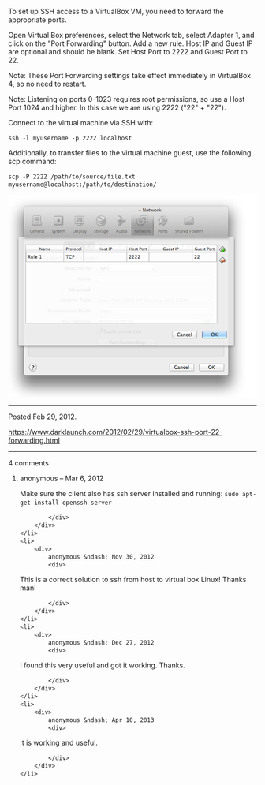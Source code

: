 To set up SSH access to a VirtualBox VM, you need to forward the appropriate ports.

Open Virtual Box preferences, select the Network tab, select Adapter 1, and click on the "Port Forwarding" button. Add a new rule. Host IP and Guest IP are optional and should be blank. Set Host Port to 2222 and Guest Port to 22.

Note: These Port Forwarding settings take effect immediately in VirtualBox 4, so no need to restart.

Note: Listening on ports 0-1023 requires root permissions, so use a Host Port 1024 and higher. In this case we are using 2222 ("22" + "22").

Connect to the virtual machine via SSH with:

```
ssh -l myusername -p 2222 localhost
```

Additionally, to transfer files to the virtual machine guest, use the following scp command:

```
scp -P 2222 /path/to/source/file.txt myusername@localhost:/path/to/destination/
```

<img alt="" src="/img/uploads/2012-02/virtual-box-ssh-port-forwarding.png" />

---

Posted Feb 29, 2012.

https://www.darklaunch.com/2012/02/29/virtualbox-ssh-port-22-forwarding.html

---

4 comments

<ol>
    <li>
        <div>
            anonymous &ndash; Mar 6, 2012
            <div>

Make sure the client also has ssh server installed and running:
`sudo apt-get install openssh-server`

            </div>
        </div>
    </li>
    <li>
        <div>
            anonymous &ndash; Nov 30, 2012
            <div>

This is a correct solution to ssh from host to virtual box Linux! Thanks man!

            </div>
        </div>
    </li>
    <li>
        <div>
            anonymous &ndash; Dec 27, 2012
            <div>

I found this very useful and got it working. Thanks.

            </div>
        </div>
    </li>
    <li>
        <div>
            anonymous &ndash; Apr 10, 2013
            <div>

It is working and useful.

            </div>
        </div>
    </li>
</ol>
